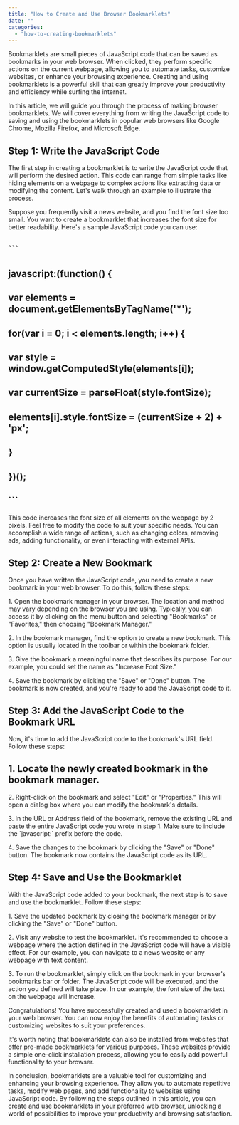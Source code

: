 ```yaml
---
title: "How to Create and Use Browser Bookmarklets"
date: ""
categories: 
  - "how-to-creating-bookmarklets"
---
```


Bookmarklets are small pieces of JavaScript code that can be saved as bookmarks in your web browser. When clicked, they perform specific actions on the current webpage, allowing you to automate tasks, customize websites, or enhance your browsing experience. Creating and using bookmarklets is a powerful skill that can greatly improve your productivity and efficiency while surfing the internet.

In this article, we will guide you through the process of making browser bookmarklets. We will cover everything from writing the JavaScript code to saving and using the bookmarklets in popular web browsers like Google Chrome, Mozilla Firefox, and Microsoft Edge.

## Step 1: Write the JavaScript Code

The first step in creating a bookmarklet is to write the JavaScript code that will perform the desired action. This code can range from simple tasks like hiding elements on a webpage to complex actions like extracting data or modifying the content. Let's walk through an example to illustrate the process.

Suppose you frequently visit a news website, and you find the font size too small. You want to create a bookmarklet that increases the font size for better readability. Here's a sample JavaScript code you can use:

## \`\`\`

## javascript:(function() {

## var elements = document.getElementsByTagName('\*');

## for(var i = 0; i < elements.length; i++) {

## var style = window.getComputedStyle(elements\[i\]);

## var currentSize = parseFloat(style.fontSize);

## elements\[i\].style.fontSize = (currentSize + 2) + 'px';

## }

## })();

## \`\`\`

This code increases the font size of all elements on the webpage by 2 pixels. Feel free to modify the code to suit your specific needs. You can accomplish a wide range of actions, such as changing colors, removing ads, adding functionality, or even interacting with external APIs.

## Step 2: Create a New Bookmark

Once you have written the JavaScript code, you need to create a new bookmark in your web browser. To do this, follow these steps:

1\. Open the bookmark manager in your browser. The location and method may vary depending on the browser you are using. Typically, you can access it by clicking on the menu button and selecting "Bookmarks" or "Favorites," then choosing "Bookmark Manager."

2\. In the bookmark manager, find the option to create a new bookmark. This option is usually located in the toolbar or within the bookmark folder.

3\. Give the bookmark a meaningful name that describes its purpose. For our example, you could set the name as "Increase Font Size."

4\. Save the bookmark by clicking the "Save" or "Done" button. The bookmark is now created, and you're ready to add the JavaScript code to it.

## Step 3: Add the JavaScript Code to the Bookmark URL

Now, it's time to add the JavaScript code to the bookmark's URL field. Follow these steps:

## 1\. Locate the newly created bookmark in the bookmark manager.

2\. Right-click on the bookmark and select "Edit" or "Properties." This will open a dialog box where you can modify the bookmark's details.

3\. In the URL or Address field of the bookmark, remove the existing URL and paste the entire JavaScript code you wrote in step 1. Make sure to include the \`javascript:\` prefix before the code.

4\. Save the changes to the bookmark by clicking the "Save" or "Done" button. The bookmark now contains the JavaScript code as its URL.

## Step 4: Save and Use the Bookmarklet

With the JavaScript code added to your bookmark, the next step is to save and use the bookmarklet. Follow these steps:

1\. Save the updated bookmark by closing the bookmark manager or by clicking the "Save" or "Done" button.

2\. Visit any website to test the bookmarklet. It's recommended to choose a webpage where the action defined in the JavaScript code will have a visible effect. For our example, you can navigate to a news website or any webpage with text content.

3\. To run the bookmarklet, simply click on the bookmark in your browser's bookmarks bar or folder. The JavaScript code will be executed, and the action you defined will take place. In our example, the font size of the text on the webpage will increase.

Congratulations! You have successfully created and used a bookmarklet in your web browser. You can now enjoy the benefits of automating tasks or customizing websites to suit your preferences.

It's worth noting that bookmarklets can also be installed from websites that offer pre-made bookmarklets for various purposes. These websites provide a simple one-click installation process, allowing you to easily add powerful functionality to your browser.

In conclusion, bookmarklets are a valuable tool for customizing and enhancing your browsing experience. They allow you to automate repetitive tasks, modify web pages, and add functionality to websites using JavaScript code. By following the steps outlined in this article, you can create and use bookmarklets in your preferred web browser, unlocking a world of possibilities to improve your productivity and browsing satisfaction.
